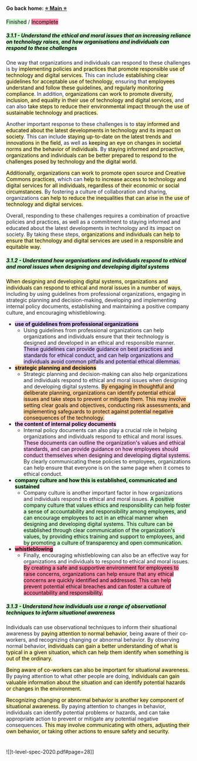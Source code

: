 **Go back home: <a href="https://rockartist33.github.io/T-Level-Revision-dpdd/">⭐ Main ⭐</a>**

<mark style="background: #BBFABBA6;">Finished</mark> / <mark style="background: #FF5582A6;">Incomplete</mark>


##### <mark style="background: #BBFABBA6;">3.1.1 - Understand the ethical and moral issues that an increasing reliance on technology raises, and how organisations and individuals can respond to these challenges
</mark>

One way that organizations and individuals can respond to these challenges is by <mark style="background: #FFF3A3A6;">implementing policies and practices that promote responsible use of technology and digital services.</mark> This can include <mark style="background: #FFF3A3A6;">establishing clear guidelines for acceptable use of technology,</mark> ensuring that <mark style="background: #FFF3A3A6;">employees understand and follow these guidelines, and regularly monitoring compliance</mark>. In addition, <mark style="background: #FFF3A3A6;">organizations can work to promote diversity, inclusion, and equality in their use of technology and digital services,</mark> and can also <mark style="background: #FFF3A3A6;">take steps to reduce their environmental impact through the use of sustainable technology and practices.</mark>

Another important response to these challenges is to <mark style="background: #FFF3A3A6;">stay informed and educated about the latest developments in technology and its impact on society</mark>. This can include <mark style="background: #FFF3A3A6;">staying up-to-date on the latest trends and innovations in the field</mark>, as well as <mark style="background: #FFF3A3A6;">keeping an eye on changes in societal norms and the behavior of individuals</mark>. By <mark style="background: #FFF3A3A6;">staying informed and proactive, organizations and individuals can be better prepared to respond to the challenges posed by technology and the digital world.</mark>

<mark style="background: #FFF3A3A6;">Additionally, organizations can work to promote open source and Creative Commons practices</mark>, which can <mark style="background: #FFF3A3A6;">help to increase access to technology and digital services for all individuals, regardless of their economic or social circumstances</mark>. By fostering a culture of collaboration and sharing, organizations <mark style="background: #FFF3A3A6;">can help to reduce the inequalities that can arise in the use of technology and digital services.</mark>

Overall, responding to these challenges requires a combination of proactive policies and practices, as well as a commitment to staying informed and educated about the latest developments in technology and its impact on society. By taking these steps, <mark style="background: #FFF3A3A6;">organizations and individuals can help to ensure that technology and digital services are used in a responsible and equitable way.</mark>

##### <mark style="background: #BBFABBA6;">3.1.2 - Understand how organisations and individuals respond to ethical and moral issues when designing and developing digital systems</mark>

<mark style="background: #FFF3A3A6;">When designing and developing digital systems, organizations and individuals can respond to ethical and moral issues in a number of ways</mark>, including by using guidelines from professional organizations, engaging in strategic planning and decision-making, developing and implementing internal policy documents, establishing and maintaining a positive company culture, and encouraging whistleblowing.

- **<mark style="background: #D2B3FFA6;">use of guidelines from professional organizations</mark>**
	- Using guidelines from professional organizations can help organizations and individuals ensure that their technology is designed and developed in an ethical and responsible manner. <mark style="background: #D2B3FFA6;">These guidelines can provide guidance on best practices and standards for ethical conduct, and can help organizations and individuals avoid common pitfalls and potential ethical dilemmas.</mark>
- **<mark style="background: #FFB86CA6;">strategic planning and decisions</mark>**
	- Strategic planning and decision-making can also help organizations and individuals respond to ethical and moral issues when designing and developing digital systems. <mark style="background: #FFB86CA6;">By engaging in thoughtful and deliberate planning, organizations can identify potential ethical issues and take steps to prevent or mitigate them. This may involve setting clear goals and objectives, conducting risk assessments, and implementing safeguards to protect against potential negative consequences of the technology.</mark>
- **<mark style="background: #FFB8EBA6;">the content of internal policy documents</mark>**
	- Internal policy documents can also play a crucial role in helping organizations and individuals respond to ethical and moral issues. <mark style="background: #FFB8EBA6;">These documents can outline the organization's values and ethical standards, and can provide guidance on how employees should conduct themselves when designing and developing digital systems.</mark> By clearly communicating these policies to employees, organizations can help ensure that everyone is on the same page when it comes to ethical conduct.
- **<mark style="background: #BBFABBA6;">company culture and how this is established, communicated and sustained</mark>**
	- Company culture is another important factor in how organizations and individuals respond to ethical and moral issues. <mark style="background: #BBFABBA6;">A positive company culture that values ethics and responsibility can help foster a sense of accountability and responsibility among employees, and can encourage employees to act in an ethical manner when designing and developing digital systems. This culture can be established through clear communication of the organization's values, by providing ethics training and support to employees, and by promoting a culture of transparency and open communication.</mark>
- **<mark style="background: #FF5582A6;">whistleblowing</mark>**
	- Finally, encouraging whistleblowing can also be an effective way for organizations and individuals to respond to ethical and moral issues. <mark style="background: #FF5582A6;">By creating a safe and supportive environment for employees to raise concerns, organizations can help ensure that any ethical concerns are quickly identified and addressed. This can help prevent potential ethical breaches and can foster a culture of accountability and responsibility.</mark>



##### <mark style="background: #BBFABBA6;">3.1.3 - Understand how individuals use a range of observational techniques to inform situational awareness</mark>

Individuals can use observational techniques to inform their situational awareness by <mark style="background: #FFF3A3A6;">paying attention to normal behavior</mark>, being aware of their co-workers, and recognizing changing or abnormal behavior. By observing normal behavior, <mark style="background: #FFF3A3A6;">individuals can gain a better understanding of what is typical in a given situation, which can help them identify when something is out of the ordinary.</mark>

<mark style="background: #FFF3A3A6;">Being aware of co-workers can also be important for situational awareness.</mark> By paying attention to what other people are doing, <mark style="background: #FFF3A3A6;">individuals can gain valuable information about the situation and can identify potential hazards or changes in the environment.</mark>

<mark style="background: #FFF3A3A6;">Recognizing changing or abnormal behavior is another key component of situational awareness.</mark> By paying attention to changes in behavior, individuals can identify potential problems or hazards, and can take appropriate action to prevent or mitigate any potential negative consequences. <mark style="background: #FFF3A3A6;">This may involve communicating with others, adjusting their own behavior, or taking other actions to ensure safety and security.</mark>




#

![[t-level-spec-2020.pdf#page=28]]